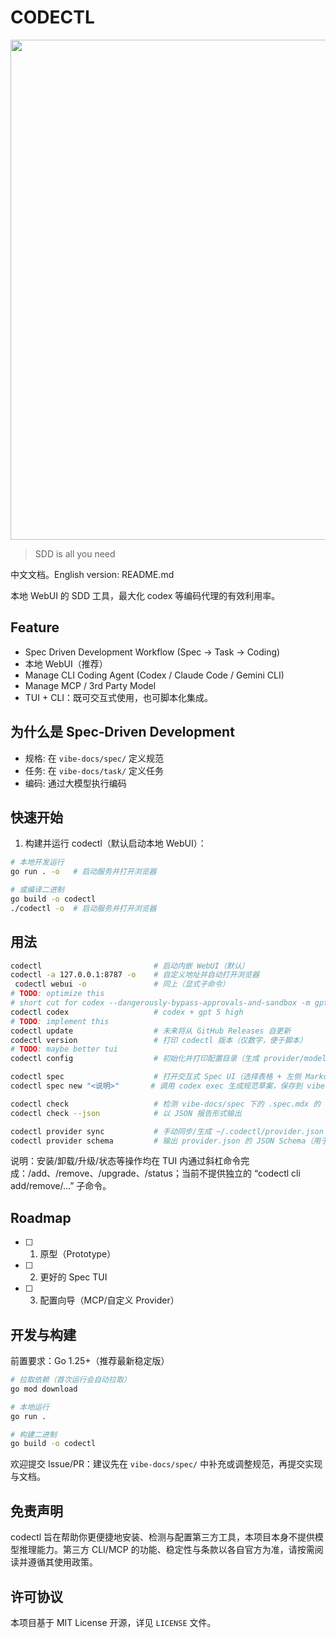 # CODECTL

<p align="center">
    <img src="https://github.com/user-attachments/assets/effc6bc1-ef96-49cc-8751-6f9d1052e248" width="800"/>
<p>

> SDD is all you need

中文文档。English version: README.md

本地 WebUI 的 SDD 工具，最大化 codex 等编码代理的有效利用率。

## Feature

- Spec Driven Development Workflow (Spec -> Task -> Coding)
- 本地 WebUI（推荐）
- Manage CLI Coding Agent (Codex  / Claude Code / Gemini CLI)
- Manage MCP / 3rd Party Model
- TUI + CLI：既可交互式使用，也可脚本化集成。

## 为什么是 Spec‑Driven Development

- 规格: 在 `vibe-docs/spec/` 定义规范
- 任务: 在 `vibe-docs/task/` 定义任务
- 编码: 通过大模型执行编码

## 快速开始

1) 构建并运行 codectl（默认启动本地 WebUI）：

```bash
# 本地开发运行
go run . -o   # 启动服务并打开浏览器

# 或编译二进制
go build -o codectl
./codectl -o  # 启动服务并打开浏览器
```

## 用法

```bash
codectl                         # 启动内嵌 WebUI（默认）
codectl -a 127.0.0.1:8787 -o    # 自定义地址并自动打开浏览器
 codectl webui -o               # 同上（显式子命令）
# TODO: optimize this
# short cut for codex --dangerously-bypass-approvals-and-sandbox -m gpt-5 -c model_reasoning_effort=high
codectl codex                   # codex + gpt 5 high
# TODO: implement this
codectl update                  # 未来将从 GitHub Releases 自更新
codectl version                 # 打印 codectl 版本（仅数字，便于脚本）
# TODO: maybe better tui
codectl config                  # 初始化并打印配置目录（生成 provider/models/mcp 文件）

codectl spec                    # 打开交互式 Spec UI（选择表格 + 左侧 Markdown + 右侧日志 + 底部输入）
codectl spec new "<说明>"       # 调用 codex exec 生成规范草案，保存到 vibe-docs/spec

codectl check                   # 检测 vibe-docs/spec 下的 .spec.mdx 的 frontmatter（至少含 title）
codectl check --json            # 以 JSON 报告形式输出

codectl provider sync           # 手动同步/生成 ~/.codectl/provider.json（可自定义编辑）
codectl provider schema         # 输出 provider.json 的 JSON Schema（用于校验/补全）
```

说明：安装/卸载/升级/状态等操作均在 TUI 内通过斜杠命令完成：/add、/remove、/upgrade、/status；当前不提供独立的 “codectl cli add/remove/...” 子命令。

## Roadmap

- [ ] 1. 原型（Prototype）
- [ ] 2. 更好的 Spec TUI
- [ ] 3. 配置向导（MCP/自定义 Provider）

## 开发与构建

前置要求：Go 1.25+（推荐最新稳定版）

```bash
# 拉取依赖（首次运行会自动拉取）
go mod download

# 本地运行
go run .

# 构建二进制
go build -o codectl
```

欢迎提交 Issue/PR：建议先在 `vibe-docs/spec/` 中补充或调整规范，再提交实现与文档。

## 免责声明

codectl 旨在帮助你更便捷地安装、检测与配置第三方工具，本项目本身不提供模型推理能力。第三方 CLI/MCP
的功能、稳定性与条款以各自官方为准，请按需阅读并遵循其使用政策。

## 许可协议

本项目基于 MIT License 开源，详见 `LICENSE` 文件。
